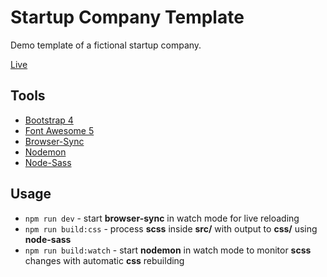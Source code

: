 # Startup Company Template

Demo template of a fictional startup company.

[Live](http://azdanov.js.org/startup-company-template/)

## Tools

* [Bootstrap 4](https://github.com/twbs/bootstrap)
* [Font Awesome 5](https://github.com/FortAwesome/Font-Awesome)
* [Browser-Sync](https://github.com/Browsersync/browser-sync)
* [Nodemon](https://github.com/remy/nodemon)
* [Node-Sass](https://github.com/sass/node-sass)

## Usage

* `npm run dev` - start **browser-sync** in watch mode for live reloading
* `npm run build:css` - process **scss** inside **src/** with output to **css/** using **node-sass**
* `npm run build:watch` - start **nodemon** in watch mode to monitor **scss** changes with automatic **css** rebuilding
